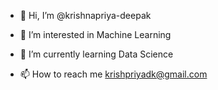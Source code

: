 - 👋 Hi, I’m @krishnapriya-deepak
- 👀 I’m interested in Machine Learning
- 🌱 I’m currently learning Data Science

- 📫 How to reach me krishpriyadk@gmail.com



<!---
krishnapriya-deepak/krishnapriya-deepak is a ✨ special ✨ repository because its `README.md` (this file) appears on your GitHub profile.
You can click the Preview link to take a look at your changes.
--->
